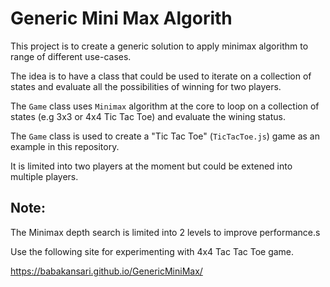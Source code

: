 # Generic Mini Max Algorith
This project is to create a generic solution to apply minimax algorithm to range of different use-cases.

The idea is to have a class that could be used to iterate on a collection of states and evaluate all the possibilities of winning for two players.

The `Game` class uses `Minimax` algorithm at the core to loop on a collection of states (e.g 3x3 or 4x4 Tic Tac Toe) and evaluate the wining status.

The `Game` class is used to create a "Tic Tac Toe" (`TicTacToe.js`) game as an example in this repository.

It is limited into two players at the moment but could be extened into multiple players.

## Note: 
The Minimax depth search is limited into 2 levels to improve performance.s

Use the following site for experimenting with 4x4 Tac Tac Toe game.

https://babakansari.github.io/GenericMiniMax/
